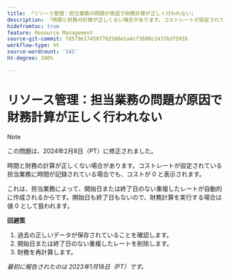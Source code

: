 ```yaml
---
title: 「リソース管理：担当業務の問題が原因で財務計算が正しく行われない」
description: 「時間と財務の計算が正しくない場合があります。コストレートが設定されている担当業務に時間が記録されている場合でも、コストが 0 と表示されます。」
hidefromtoc: true
feature: Resource Management
source-git-commit: f8579e17458f702580e1a4cf3600c14376d7591b
workflow-type: ht
source-wordcount: '141'
ht-degree: 100%

---
```



# リソース管理：担当業務の問題が原因で財務計算が正しく行われない

>[!NOTE]
>
>この問題は、2024年2月8日（PT）に修正されました。

時間と財務の計算が正しくない場合があります。コストレートが設定されている担当業務に時間が記録されている場合でも、コストが 0 と表示されます。

これは、担当業務によって、開始日または終了日のない重複したレートが自動的に作成されるからです。開始日も終了日もないので、財務計算を実行する場合は値 0 として扱われます。

**回避策**

1. 過去の正しいデータが保存されていることを確認します。
1. 開始日または終了日のない重複したレートを削除します。
1. 財務を再計算します。

_最初に報告されたのは 2023年1月18日（PT）です。_
